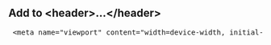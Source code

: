 <h2> Add to &lt;header&gt;...&lt;/header&gt;</h2>
<pre>
 &lt;meta name="viewport" content="width=device-width, initial-scale=1"&gt;
</pre>

